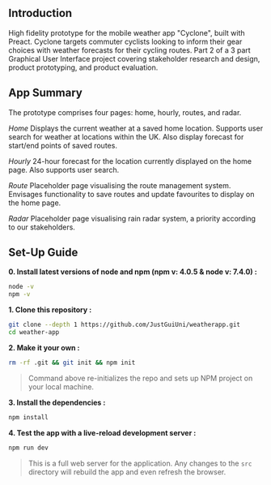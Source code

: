 ## Introduction

High fidelity prototype for the mobile weather app "Cyclone", built with Preact. Cyclone targets commuter cyclists looking to inform their gear choices with weather forecasts for their cycling routes. Part 2 of a 3 part Graphical User Interface project covering stakeholder research and design, product prototyping, and product evaluation.

## App Summary

The prototype comprises four pages: home, hourly, routes, and radar. 

*Home*
Displays the current weather at a saved home location. Supports user search for weather at locations within the UK. Also display forecast for start/end points of saved routes.

*Hourly*
24-hour forecast for the location currently displayed on the home page. Also supports user search.

*Route*
Placeholder page visualising the route management system. Envisages functionality to save routes and update favourites to display on the home page.

*Radar*
Placeholder page visualising rain radar system, a priority according to our stakeholders.

## Set-Up Guide

**0. Install latest versions of node and npm (npm v: 4.0.5 & node v: 7.4.0) :**

```sh
node -v
npm -v
```
**1. Clone this repository :**

```sh
git clone --depth 1 https://github.com/JustGuiUni/weatherapp.git
cd weather-app
```

**2. Make it your own :**

```sh
rm -rf .git && git init && npm init
```

> Command above re-initializes the repo and sets up NPM project on your local machine.


**3. Install the dependencies :**

```sh
npm install
```

**4. Test the app with a live-reload development server :**

```sh
npm run dev
```

> This is a full web server for the application. Any changes to the `src` directory will rebuild the app and even refresh the browser.

